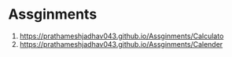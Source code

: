 # Assginments

1. https://prathameshjadhav043.github.io/Assginments/Calculato
2. https://prathameshjadhav043.github.io/Assginments/Calender
